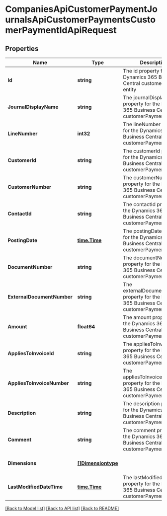 # CompaniesApiCustomerPaymentJournalsApiCustomerPaymentsCustomerPaymentIdApiRequest

## Properties
Name | Type | Description | Notes
------------ | ------------- | ------------- | -------------
**Id** | **string** | The id property for the Dynamics 365 Business Central customerPayment entity | [optional] [default to null]
**JournalDisplayName** | **string** | The journalDisplayName property for the Dynamics 365 Business Central customerPayment entity | [optional] [default to null]
**LineNumber** | **int32** | The lineNumber property for the Dynamics 365 Business Central customerPayment entity | [optional] [default to null]
**CustomerId** | **string** | The customerId property for the Dynamics 365 Business Central customerPayment entity | [optional] [default to null]
**CustomerNumber** | **string** | The customerNumber property for the Dynamics 365 Business Central customerPayment entity | [optional] [default to null]
**ContactId** | **string** | The contactId property for the Dynamics 365 Business Central customerPayment entity | [optional] [default to null]
**PostingDate** | [**time.Time**](time.Time.md) | The postingDate property for the Dynamics 365 Business Central customerPayment entity | [optional] [default to null]
**DocumentNumber** | **string** | The documentNumber property for the Dynamics 365 Business Central customerPayment entity | [optional] [default to null]
**ExternalDocumentNumber** | **string** | The externalDocumentNumber property for the Dynamics 365 Business Central customerPayment entity | [optional] [default to null]
**Amount** | **float64** | The amount property for the Dynamics 365 Business Central customerPayment entity | [optional] [default to null]
**AppliesToInvoiceId** | **string** | The appliesToInvoiceId property for the Dynamics 365 Business Central customerPayment entity | [optional] [default to null]
**AppliesToInvoiceNumber** | **string** | The appliesToInvoiceNumber property for the Dynamics 365 Business Central customerPayment entity | [optional] [default to null]
**Description** | **string** | The description property for the Dynamics 365 Business Central customerPayment entity | [optional] [default to null]
**Comment** | **string** | The comment property for the Dynamics 365 Business Central customerPayment entity | [optional] [default to null]
**Dimensions** | [**[]Dimensiontype**](dimensiontype.md) |  | [optional] [default to null]
**LastModifiedDateTime** | [**time.Time**](time.Time.md) | The lastModifiedDateTime property for the Dynamics 365 Business Central customerPayment entity | [optional] [default to null]

[[Back to Model list]](../README.md#documentation-for-models) [[Back to API list]](../README.md#documentation-for-api-endpoints) [[Back to README]](../README.md)


